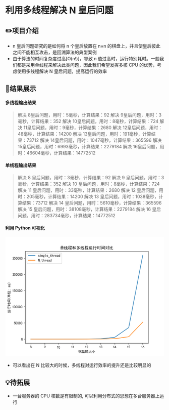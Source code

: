 # 利用多线程解决 N 皇后问题

## ✏️项目介绍

- n 皇后问题研究的是如何将 n 个皇后放置在 n×n 的棋盘上，并且使皇后彼此之间不能相互攻击，是回溯算法的典型案例
- 由于算法的时间复杂度过高[O(n!)]，导致 n 值过高时，运行特别耗时。一般我们都是采用单线程来解决此类问题，因此我们希望发挥多核 CPU 的优势，考虑使用多线程解决 N 皇后问题，提高运行的效率

## 🎨结果展示

#### 多线程输出结果

> 解决 8皇后问题，用时：5毫秒，计算结果：92
> 解决 9皇后问题，用时：3毫秒，计算结果：352
> 解决 10皇后问题，用时：8毫秒，计算结果：724
> 解决 11皇后问题，用时：9毫秒，计算结果：2680
> 解决 12皇后问题，用时：48毫秒，计算结果：14200
> 解决 13皇后问题，用时：191毫秒，计算结果：73712
> 解决 14皇后问题，用时：1047毫秒，计算结果：365596
> 解决 15皇后问题，用时：6993毫秒，计算结果：2279184
> 解决 16皇后问题，用时：46604毫秒，计算结果：14772512

#### 单线程输出结果

> 解决 8 皇后问题，用时：3毫秒，计算结果：92
> 解决 9 皇后问题，用时：3毫秒，计算结果：352
> 解决 10 皇后问题，用时：8毫秒，计算结果：724
> 解决 11 皇后问题，用时：33毫秒，计算结果：2680
> 解决 12 皇后问题，用时：205毫秒，计算结果：14200
> 解决 13 皇后问题，用时：1038毫秒，计算结果：73712
> 解决 14 皇后问题，用时：5610毫秒，计算结果：365596
> 解决 15 皇后问题，用时：38108毫秒，计算结果：2279184
> 解决 16 皇后问题，用时：283734毫秒，计算结果：14772512

#### 利用 Python 可视化

![](https://github.com/Ning95/N-Queen/blob/master/data/对比图.png)


- 可以看出在 N 比较大的时候，多线程对运行效率的提升还是比较明显的

## 💡待拓展

- 一台服务器的 CPU 核数是有限制的, 可以利用分布式的思想在多台服务器上运行
